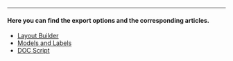 ---

#### Here you can find the export options and the corresponding articles.

- [Layout Builder](/doc2/modules/layout-builder/)
- [Models and Labels](/doc2/modules/models-and-labels/)
- [DOC Script](/doc2/modules/doc-script/)

